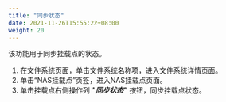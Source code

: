 ```yaml
---
title: "同步状态"
date: 2021-11-26T15:55:22+08:00
weight: 20
---
```


该功能用于同步挂载点的状态。

1. 在文件系统页面，单击文件系统名称项，进入文件系统详情页面。
2. 单击“NAS挂载点”页签，进入NAS挂载点页面。
3. 单击挂载点右侧操作列 **_"同步状态"_** 按钮，同步挂载点状态。